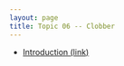 ```yaml
---
layout: page
title: Topic 06 -- Clobber
---
```


* [Introduction (link)](/math180fall2022/modules/clobber/introduction)


